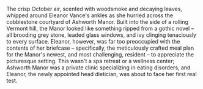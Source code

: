 The crisp October air, scented with woodsmoke and decaying leaves, whipped around Eleanor Vance's ankles as she hurried across the cobblestone courtyard of Ashworth Manor.  Built into the side of a rolling Vermont hill, the Manor looked like something ripped from a gothic novel – all brooding grey stone, leaded glass windows, and ivy clinging tenaciously to every surface. Eleanor, however, was far too preoccupied with the contents of her briefcase – specifically, the meticulously crafted meal plan for the Manor's newest, and most challenging, resident – to appreciate the picturesque setting. This wasn't a spa retreat or a wellness center; Ashworth Manor was a private clinic specializing in eating disorders, and Eleanor, the newly appointed head dietician, was about to face her first real test.
